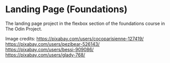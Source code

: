 # Landing Page (Foundations)
The landing page project in the flexbox section of the foundations course in The Odin Project.

Image credits:
https://pixabay.com/users/cocoparisienne-127419/  
https://pixabay.com/users/pezibear-526143/  
https://pixabay.com/users/bessi-909086/  
https://pixabay.com/users/glady-768/  